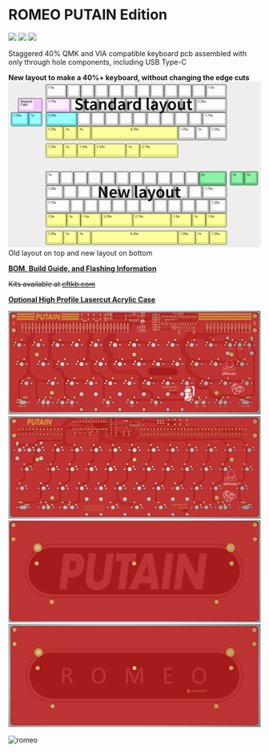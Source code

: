 # ROMEO PUTAIN Edition

<img src="https://cdn.discordapp.com/emojis/804441632803651594.png?v=1" height="100"/> <img src="https://external-content.duckduckgo.com/iu/?u=https%3A%2F%2Fimage.tmdb.org%2Ft%2Fp%2Foriginal%2F9WsvKjheeizXCcZrFjZCrCoItqO.jpg&f=1&nofb=1" height="100"/> <img src="https://raw.githubusercontent.com/mkbdfr/website/master/src/assets/img/MKFR_Logo-black.png" height="100"/>


Staggered 40% QMK and VIA compatible keyboard pcb assembled with only through hole components, including USB Type-C

**New layout to make a 40%+ keyboard, without changing the edge cuts**
![](./doc/images/romeo-new-layout.png)
Old layout on top and new layout on bottom

**[BOM, Build Guide, and Flashing Information](./doc)**

~~Kits available at [cftkb.com](https://www.cftkb.com)~~

**[Optional High Profile Lasercut Acrylic Case](./case)**

![](./doc/images/romeo-pcb-top.png)
![](./doc/images/romeo-pcb-bottom.png)
![](./doc/images/romeo-bottom-bottom.png)
![](./doc/images/romeo-bottom-top.png)

![romeo](https://live.staticflickr.com/65535/51524021905_2a431f6b20_z.jpg)